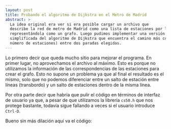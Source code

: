 ```yaml
---
layout: post
title: Probando el algoritmo de Dijkstra en el Metro de Madrid
abstract: >
  La idea original era ver si era posible cargar un archivo que
  describe la red de metro de Madrid como una lista de estaciones por líneas pero
  representándola como un grafo. Luego pudimos implementar una versión
  simplificada del algoritmo de Dijkstra que encuentra el camino más corto (en
  número de estaciones) entre dos paradas elegidas.
---
```


Lo primero decir que queda mucho sitio para mejorar el programa. En primer
lugar, no aprovechamos el archivo al máximo. Esto es porque no utilizamos la
información de las correspondencias de las estaciones para crear el grafo. Esto
no supone un problema ya que al final el resultado es el mismo, solo que no
podemos diferenciar entre un salto de estación entre líneas (transbordo) y un
salto de estaciones dentro de la misma línea.

Por otra parte decir que habría que pulir el código en términos de interfaz de
usuario ya que, a pesar de que utilizamos la librería `cs50.h` que nos protege
bastante, todavía sigue fallando a veces si el usuario introduce `Ctrl-D`.

Bueno sin más dilación aquí va el código:

<script src="https://gist.github.com/knifecake/53758381bc4feb666516b3f0448dc301.js"></script>


